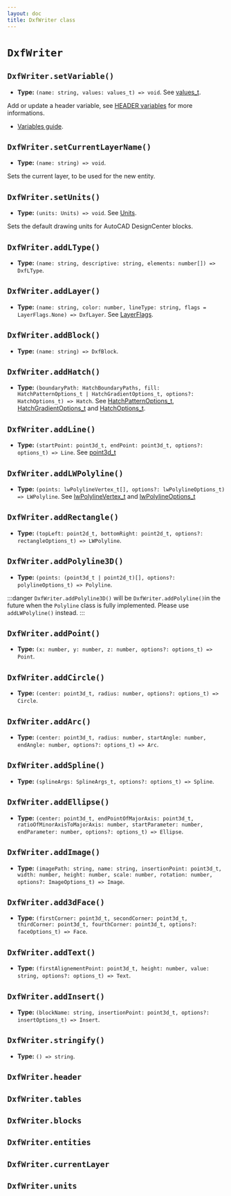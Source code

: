 ```yaml
---
layout: doc
title: DxfWriter class
---
```


# `DxfWriter`

## `DxfWriter.setVariable()`
- **Type:** `(name: string, values: values_t) => void`. See [values_t](/api/Types.html#values-t).

Add or update a header variable, see [HEADER variables](https://help.autodesk.com/view/OARX/2018/ENU/?guid=GUID-A85E8E67-27CD-4C59-BE61-4DC9FADBE74A) for more informations.

- [Variables guide](/guide/variables).

## `DxfWriter.setCurrentLayerName()`
- **Type:** `(name: string) => void`.

Sets the current layer, to be used for the new entity.

## `DxfWriter.setUnits()`
- **Type:** `(units: Units) => void`. See [Units](/api/Enums.html#units).

Sets the default drawing units for AutoCAD DesignCenter blocks.

## `DxfWriter.addLType()`
- **Type:** `(name: string, descriptive: string, elements: number[]) => DxfLType`.

## `DxfWriter.addLayer()`
- **Type:** `(name: string, color: number, lineType: string, flags = LayerFlags.None) => DxfLayer`. See [LayerFlags](/api/Enums.html#layerflags).

## `DxfWriter.addBlock()`
- **Type:** `(name: string) => DxfBlock`.

## `DxfWriter.addHatch()`
- **Type:** `(boundaryPath: HatchBoundaryPaths, fill: HatchPatternOptions_t | HatchGradientOptions_t, options?: HatchOptions_t) => Hatch`. See [HatchPatternOptions_t](/api/Types.html#hatchpatternoptions-t), [HatchGradientOptions_t](/api/Types.html#hatchgradientoptions-t) and [HatchOptions_t](/api/Types.html#hatchoptions-t).

## `DxfWriter.addLine()`
- **Type:** `(startPoint: point3d_t, endPoint: point3d_t, options?: options_t) => Line`. See [point3d_t](/api/Types.html#point3d-t)

## `DxfWriter.addLWPolyline()`
- **Type:** `(points: lwPolylineVertex_t[], options?: lwPolylineOptions_t) => LWPolyline`. See [lwPolylineVertex_t](/api/Types.html#lwpolylinevertex-t) and [lwPolylineOptions_t](/api/Types.html#lwpolylineoptions-t)

## `DxfWriter.addRectangle()`
- **Type:** `(topLeft: point2d_t, bottomRight: point2d_t, options?: rectangleOptions_t) => LWPolyline`.

## `DxfWriter.addPolyline3D()`
- **Type:** `(points: (point3d_t | point2d_t)[], options?: polylineOptions_t) => Polyline`.

:::danger
`DxfWriter.addPolyline3D()` will be `DxfWriter.addPolyline()`in the future when the `Polyline` class is fully implemented. Please use `addLWPolyline()` instead.
:::

## `DxfWriter.addPoint()`
- **Type:** `(x: number, y: number, z: number, options?: options_t) => Point`.

## `DxfWriter.addCircle()`
- **Type:** `(center: point3d_t, radius: number, options?: options_t) => Circle`.

## `DxfWriter.addArc()`
- **Type:** `(center: point3d_t, radius: number, startAngle: number, endAngle: number, options?: options_t) => Arc`.

## `DxfWriter.addSpline()`
- **Type:** `(splineArgs: SplineArgs_t, options?: options_t) => Spline`.

## `DxfWriter.addEllipse()`
- **Type:** `(center: point3d_t, endPointOfMajorAxis: point3d_t, ratioOfMinorAxisToMajorAxis: number, startParameter: number, endParameter: number, options?: options_t) => Ellipse`.

## `DxfWriter.addImage()`
- **Type:** `(imagePath: string, name: string, insertionPoint: point3d_t, width: number, height: number, scale: number, rotation: number, options?: ImageOptions_t) => Image`.

## `DxfWriter.add3dFace()`
- **Type:** `(firstCorner: point3d_t, secondCorner: point3d_t, thirdCorner: point3d_t, fourthCorner: point3d_t, options?: faceOptions_t) => Face`.

## `DxfWriter.addText()`
- **Type:** `(firstAlignementPoint: point3d_t, height: number, value: string, options?: options_t) => Text`.

## `DxfWriter.addInsert()`
- **Type:** `(blockName: string, insertionPoint: point3d_t, options?: insertOptions_t) => Insert`.

## `DxfWriter.stringify()`
- **Type:** `() => string`.

## `DxfWriter.header`
## `DxfWriter.tables`
## `DxfWriter.blocks`
## `DxfWriter.entities`
## `DxfWriter.currentLayer`
## `DxfWriter.units`
